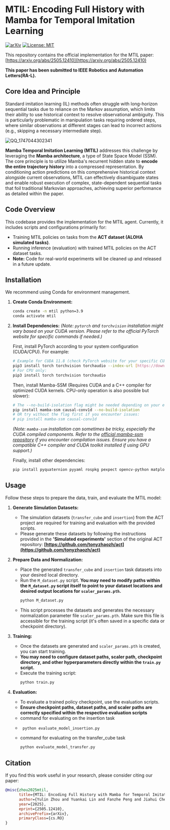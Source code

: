 # MTIL: Encoding Full History with Mamba for Temporal Imitation Learning

[![arXiv](https://img.shields.io/badge/arXiv-2505.12410-b31b1b.svg)](https://arxiv.org/abs/2505.12410)
[![License: MIT](https://img.shields.io/badge/License-MIT-yellow.svg)](https://opensource.org/licenses/MIT)

This repository contains the official implementation for the MTIL paper: [https://arxiv.org/abs/2505.12410](https://arxiv.org/abs/2505.12410)

 **This paper has been submitted to IEEE Robotics and Automation Letters(RA-L).**

## Core Idea and Principle

Standard imitation learning (IL) methods often struggle with long-horizon sequential tasks due to reliance on the Markov assumption, which limits their ability to use historical context to resolve observational ambiguity. This is particularly problematic in manipulation tasks requiring ordered steps, where similar observations at different stages can lead to incorrect actions (e.g., skipping a necessary intermediate step).

![QQ_1747044302341](https://github.com/user-attachments/assets/d6f1d07d-326e-4d50-94fb-191bff9d6143)

**Mamba Temporal Imitation Learning (MTIL)** addresses this challenge by leveraging the **Mamba architecture**, a type of State Space Model (SSM). The core principle is to utilize Mamba's recurrent hidden state to **encode the entire trajectory history** into a compressed representation. By conditioning action predictions on this comprehensive historical context alongside current observations, MTIL can effectively disambiguate states and enable robust execution of complex, state-dependent sequential tasks that foil traditional Markovian approaches, achieving superior performance as detailed within the paper.
## Code Overview

This codebase provides the implementation for the MTIL agent. Currently, it includes scripts and configurations primarily for:

* Training MTIL policies on tasks from the **ACT dataset (ALOHA simulated tasks)**.
* Running inference (evaluation) with trained MTIL policies on the ACT dataset tasks.
* **Note:** Code for real-world experiments will be cleaned up and released in a future update.

## Installation

We recommend using Conda for environment management.

1.  **Create Conda Environment:**
    ```bash
    conda create -n mtil python=3.9
    conda activate mtil
    ```

2.  **Install Dependencies:**
    *(Note: `pytorch` and `torchvision` installation might vary based on your CUDA version. Please refer to the official PyTorch website for specific commands if needed.)*

    First, install PyTorch according to your system configuration (CUDA/CPU). For example:
    ```bash
    # Example for CUDA 11.8 (check PyTorch website for your specific CUDA version)
    pip3 install torch torchvision torchaudio --index-url [https://download.pytorch.org/whl/cu118](https://download.pytorch.org/whl/cu118)
    # For CPU only:
    pip3 install torch torchvision torchaudio
    ```

    Then, install Mamba-SSM (Requires CUDA and a C++ compiler for optimized CUDA kernels. CPU-only operation is also possible but slower):
    ```bash
    # The --no-build-isolation flag might be needed depending on your environment and pip version
    pip install mamba-ssm causal-conv1d --no-build-isolation
    # OR try without the flag first if you encounter issues:
    # pip install mamba-ssm causal-conv1d
    ```
    *(Note: `mamba-ssm` installation can sometimes be tricky, especially the CUDA compiled components. Refer to the [official mamba-ssm repository](https://github.com/state-spaces/mamba) if you encounter compilation issues. Ensure you have a compatible C++ compiler and CUDA toolkit installed if using GPU support.)*

    Finally, install other dependencies:
    ```bash
    pip install pyquaternion pyyaml rospkg pexpect opencv-python matplotlib einops packaging h5py ipython pytorch-lightning mujoco==2.3.7 dm_control==1.0.14
    ```

## Usage

Follow these steps to prepare the data, train, and evaluate the MTIL model:

1.  **Generate Simulation Datasets:**
    * The simulation datasets (`transfer_cube` and `insertion`) from the ACT project are required for training and evaluation with the provided scripts.
    * Please generate these datasets by following the instructions provided in the **'Simulated experiments'** section of the original ACT repository:
        **[https://github.com/tonyzhaozh/act](https://github.com/tonyzhaozh/act)**

2.  **Prepare Data and Normalization:**
    * Place the generated `transfer_cube` and `insertion` task datasets into your desired local directory.
    * Run the `M_dataset.py` script. **You may need to modify paths within the `M_dataset.py` script itself to point to your dataset locations and desired output locations for `scaler_params.pth`.**
        ```bash
        python M_dataset.py
        ```
    * This script processes the datasets and generates the necessary normalization parameter file `scaler_params.pth`. Make sure this file is accessible for the training script (it's often saved in a specific data or checkpoint directory).

3.  **Training:**
    * Once the datasets are generated and `scaler_params.pth` is created, you can start training.
    * **You may need to configure dataset paths, scaler path, checkpoint directory, and other hyperparameters directly within the `train.py` script.**
    * Execute the training script:
        ```bash
        python train.py
        ```

4.  **Evaluation:**
    * To evaluate a trained policy checkpoint, use the evaluation scripts.
    * **Ensure checkpoint paths, dataset paths, and scaler paths are correctly specified within the respective evaluation scripts**
    * command for evaluating on the insertion task
    *  ```bash
        python evaluate_model_insertion.py
        ```
    * command for evaluating on the transfer_cube task
        ```bash
        python evaluate_model_transfer.py
        ```

## Citation

If you find this work useful in your research, please consider citing our paper:

```bibtex
@misc{zhou2025mtil,
      title={MTIL: Encoding Full History with Mamba for Temporal Imitation Learning}, 
      author={Yulin Zhou and Yuankai Lin and Fanzhe Peng and Jiahui Chen and Kaiji Huang and Hua Yang and Zhouping Yin},
      year={2025},
      eprint={2505.12410},
      archivePrefix={arXiv},
      primaryClass={cs.RO}
}

